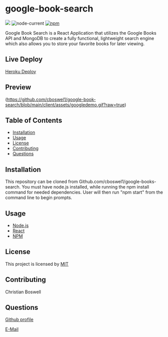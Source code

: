 # google-book-search


![](https://img.shields.io/badge/license-MIT-yellow)
![node-current](https://img.shields.io/node/v/c?color=gr)
[![npm](https://img.shields.io/npm/v/npm?color=blue&logo=npm)](https://www.npmjs.com/package/inquirer)

Google Book Search is a React Application that utilizes the Google Books API and MongoDB to create a fully functional, lightweight search engine which also allows you to store your favorite books for later viewing. 

## Live Deploy 
[Heroku Deploy](https://mighty-mountain-35814.herokuapp.com/)

## Preview 
(https://github.com/cboswel1/google-book-search/blob/main/client/assets/googledemo.gif?raw=true)

## Table of Contents 
  - [Installation](#installation)
  - [Usage](#usage)
  - [License](#license)
  - [Contributing](#contributing)
  - [Questions](#questions)


## Installation 
This repository can be cloned from Github.com/cboswel1/google-books-search. You must have node.js installed, while running the npm install command for needed dependencies. User will then run "npm start" from the command line to begin prompts. 


## Usage
  - [Node.js](https://nodejs.org/en/)
  - [React](https://reactjs.org/)
  - [NPM](https://www.npmjs.com/)
  

## License
This project is licensed by [MIT](https://opensource.org/licenses/MIT)


## Contributing 
Christian Boswell


## Questions

[Github profile](https://github.com/cboswel1)

[E-Mail](mailto:christianboswell86@gmail.com)
